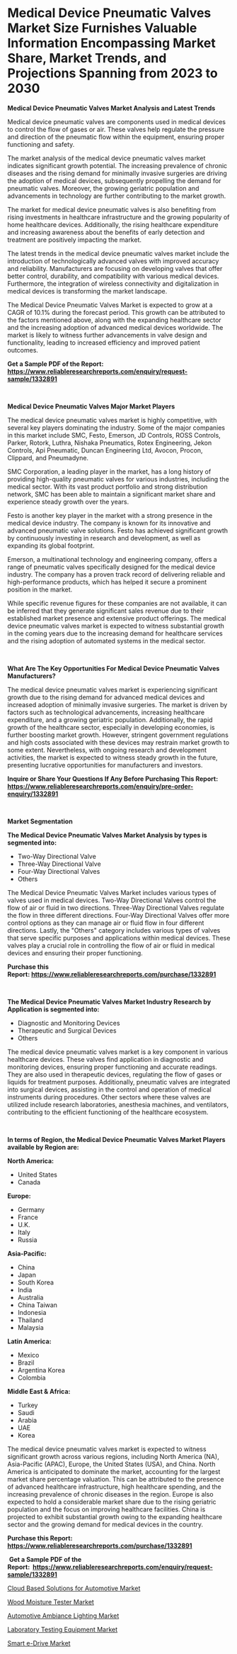 <p><h1>Medical Device Pneumatic Valves Market Size Furnishes Valuable Information Encompassing Market Share, Market Trends, and Projections Spanning from 2023 to 2030</h1></p><p><strong>Medical Device Pneumatic Valves Market Analysis and Latest Trends</strong></p>
<p><p>Medical device pneumatic valves are components used in medical devices to control the flow of gases or air. These valves help regulate the pressure and direction of the pneumatic flow within the equipment, ensuring proper functioning and safety.</p><p>The market analysis of the medical device pneumatic valves market indicates significant growth potential. The increasing prevalence of chronic diseases and the rising demand for minimally invasive surgeries are driving the adoption of medical devices, subsequently propelling the demand for pneumatic valves. Moreover, the growing geriatric population and advancements in technology are further contributing to the market growth.</p><p>The market for medical device pneumatic valves is also benefiting from rising investments in healthcare infrastructure and the growing popularity of home healthcare devices. Additionally, the rising healthcare expenditure and increasing awareness about the benefits of early detection and treatment are positively impacting the market.</p><p>The latest trends in the medical device pneumatic valves market include the introduction of technologically advanced valves with improved accuracy and reliability. Manufacturers are focusing on developing valves that offer better control, durability, and compatibility with various medical devices. Furthermore, the integration of wireless connectivity and digitalization in medical devices is transforming the market landscape.</p><p>The Medical Device Pneumatic Valves Market is expected to grow at a CAGR of 10.1% during the forecast period. This growth can be attributed to the factors mentioned above, along with the expanding healthcare sector and the increasing adoption of advanced medical devices worldwide. The market is likely to witness further advancements in valve design and functionality, leading to increased efficiency and improved patient outcomes.</p></p>
<p><strong>Get a Sample PDF of the Report:&nbsp; <a href="https://www.reliableresearchreports.com/enquiry/request-sample/1332891">https://www.reliableresearchreports.com/enquiry/request-sample/1332891</a></strong></p>
<p>&nbsp;</p>
<p><strong>Medical Device Pneumatic Valves Major Market Players</strong></p>
<p><p>The medical device pneumatic valves market is highly competitive, with several key players dominating the industry. Some of the major companies in this market include SMC, Festo, Emerson, JD Controls, ROSS Controls, Parker, Rotork, Luthra, Nishaka Pneumatics, Rotex Engineering, Jekon Controls, Api Pneumatic, Duncan Engineering Ltd, Avocon, Procon, Clippard, and Pneumadyne.</p><p>SMC Corporation, a leading player in the market, has a long history of providing high-quality pneumatic valves for various industries, including the medical sector. With its vast product portfolio and strong distribution network, SMC has been able to maintain a significant market share and experience steady growth over the years. </p><p>Festo is another key player in the market with a strong presence in the medical device industry. The company is known for its innovative and advanced pneumatic valve solutions. Festo has achieved significant growth by continuously investing in research and development, as well as expanding its global footprint.</p><p>Emerson, a multinational technology and engineering company, offers a range of pneumatic valves specifically designed for the medical device industry. The company has a proven track record of delivering reliable and high-performance products, which has helped it secure a prominent position in the market.</p><p>While specific revenue figures for these companies are not available, it can be inferred that they generate significant sales revenue due to their established market presence and extensive product offerings. The medical device pneumatic valves market is expected to witness substantial growth in the coming years due to the increasing demand for healthcare services and the rising adoption of automated systems in the medical sector.</p></p>
<p>&nbsp;</p>
<p><strong>What Are The Key Opportunities For Medical Device Pneumatic Valves Manufacturers?</strong></p>
<p><p>The medical device pneumatic valves market is experiencing significant growth due to the rising demand for advanced medical devices and increased adoption of minimally invasive surgeries. The market is driven by factors such as technological advancements, increasing healthcare expenditure, and a growing geriatric population. Additionally, the rapid growth of the healthcare sector, especially in developing economies, is further boosting market growth. However, stringent government regulations and high costs associated with these devices may restrain market growth to some extent. Nevertheless, with ongoing research and development activities, the market is expected to witness steady growth in the future, presenting lucrative opportunities for manufacturers and investors.</p></p>
<p><strong>Inquire or Share Your Questions If Any Before Purchasing This Report: <a href="https://www.reliableresearchreports.com/enquiry/pre-order-enquiry/1332891">https://www.reliableresearchreports.com/enquiry/pre-order-enquiry/1332891</a></strong></p>
<p>&nbsp;</p>
<p><strong>Market Segmentation</strong></p>
<p><strong>The Medical Device Pneumatic Valves Market Analysis by types is segmented into:</strong></p>
<p><ul><li>Two-Way Directional Valve</li><li>Three-Way Directional Valve</li><li>Four-Way Directional Valves</li><li>Others</li></ul></p>
<p><p>The Medical Device Pneumatic Valves Market includes various types of valves used in medical devices. Two-Way Directional Valves control the flow of air or fluid in two directions. Three-Way Directional Valves regulate the flow in three different directions. Four-Way Directional Valves offer more control options as they can manage air or fluid flow in four different directions. Lastly, the "Others" category includes various types of valves that serve specific purposes and applications within medical devices. These valves play a crucial role in controlling the flow of air or fluid in medical devices and ensuring their proper functioning.</p></p>
<p><strong>Purchase this Report:&nbsp;<a href="https://www.reliableresearchreports.com/purchase/1332891">https://www.reliableresearchreports.com/purchase/1332891</a></strong></p>
<p>&nbsp;</p>
<p><strong>The Medical Device Pneumatic Valves Market Industry Research by Application is segmented into:</strong></p>
<p><ul><li>Diagnostic and Monitoring Devices</li><li>Therapeutic and Surgical Devices</li><li>Others</li></ul></p>
<p><p>The medical device pneumatic valves market is a key component in various healthcare devices. These valves find application in diagnostic and monitoring devices, ensuring proper functioning and accurate readings. They are also used in therapeutic devices, regulating the flow of gases or liquids for treatment purposes. Additionally, pneumatic valves are integrated into surgical devices, assisting in the control and operation of medical instruments during procedures. Other sectors where these valves are utilized include research laboratories, anesthesia machines, and ventilators, contributing to the efficient functioning of the healthcare ecosystem.</p></p>
<p>&nbsp;</p>
<p><strong>In terms of Region, the Medical Device Pneumatic Valves Market Players available by Region are:</strong></p>
<p>
    <p> <strong> North America: </strong>
        <ul>
            <li>United States</li>
            <li>Canada</li>
        </ul>
        </p> 
    <p> <strong> Europe: </strong>
        <ul>
            <li>Germany</li>
            <li>France</li>
            <li>U.K.</li>
            <li>Italy</li>
            <li>Russia</li>
        </ul>
        </p> 
    <p> <strong> Asia-Pacific: </strong>
        <ul>
            <li>China</li>
            <li>Japan</li>
            <li>South Korea</li>
            <li>India</li>
            <li>Australia</li>
            <li>China Taiwan</li>
            <li>Indonesia</li>
            <li>Thailand</li>
            <li>Malaysia</li>
        </ul>
        </p> 
    <p> <strong> Latin America: </strong>
        <ul>
            <li>Mexico</li>
            <li>Brazil</li>
            <li>Argentina Korea</li>
            <li>Colombia</li>
        </ul>
        </p> 
    <p> <strong> Middle East & Africa: </strong>
        <ul>
            <li>Turkey</li>
            <li>Saudi</li>
            <li>Arabia</li>
            <li>UAE</li>
            <li>Korea</li>
        </ul>
    </p>
    </p>
<p><p>The medical device pneumatic valves market is expected to witness significant growth across various regions, including North America (NA), Asia-Pacific (APAC), Europe, the United States (USA), and China. North America is anticipated to dominate the market, accounting for the largest market share percentage valuation. This can be attributed to the presence of advanced healthcare infrastructure, high healthcare spending, and the increasing prevalence of chronic diseases in the region. Europe is also expected to hold a considerable market share due to the rising geriatric population and the focus on improving healthcare facilities. China is projected to exhibit substantial growth owing to the expanding healthcare sector and the growing demand for medical devices in the country.</p></p>
<p><strong>Purchase this Report: <a href="https://www.reliableresearchreports.com/purchase/1332891">https://www.reliableresearchreports.com/purchase/1332891</a></strong></p>
<p>&nbsp;<strong>Get a Sample PDF of the Report:&nbsp;&nbsp;<a href="https://www.reliableresearchreports.com/enquiry/request-sample/1332891">https://www.reliableresearchreports.com/enquiry/request-sample/1332891</a></strong></p>
<p><strong></strong></p>
<p><p><a href="https://www.linkedin.com/pulse/cloud-based-solutions-automotive-market-insights-players/">Cloud Based Solutions for Automotive Market</a></p><p><a href="https://medium.com/@brittanyrobertson07/wood-moisture-tester-market-size-growth-forecast-2023-2030-3e8922749222">Wood Moisture Tester Market</a></p><p><a href="https://www.linkedin.com/pulse/automotive-ambiance-lighting-market-share-amp-new/">Automotive Ambiance Lighting Market</a></p><p><a href="https://medium.com/@lisasanchez1968/laboratory-testing-equipment-market-size-growth-forecast-2023-2030-0a31160ec8bd">Laboratory Testing Equipment Market</a></p><p><a href="https://www.linkedin.com/pulse/smart-e-drive-market-insights-players-forecast-till-2030/">Smart e-Drive Market</a></p></p>